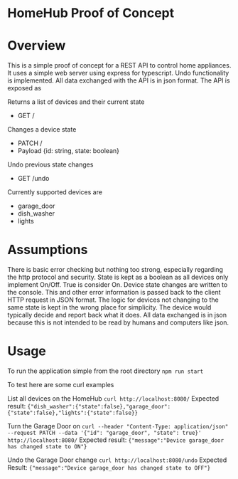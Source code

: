 # HomeHub Proof of Concept

Overview
========

This is a simple proof of concept for a REST API to control home appliances. It uses a simple
web server using express for typescript. Undo functionality is implemented. All data exchanged with the API is in json format. The API is exposed as

Returns a list of devices and their current state
* GET / 

Changes a device state
* PATCH / 
* Payload {id: string, state: boolean}

Undo previous state changes
* GET /undo

Currently supported devices are 
* garage_door
* dish_washer
* lights


Assumptions
===========

There is basic error checking but nothing too strong, especially regarding the http protocol and
security. State is kept as a boolean as all devices only implement On/Off. True is consider On. 
Device state changes are written to the console. This and other error information is passed back 
to the client HTTP request in JSON format. The logic for devices not changing to the same state is
kept in the wrong place for simplicity. The device would typically decide and report back what it does.
All data exchanged is in json because this is not intended to be read by humans and computers like json.

Usage
=====

To run the application simple from the root directory
`npm run start`

To test here are some curl examples

List all devices on the HomeHub
`curl http://localhost:8080/`
Expected result:
`{"dish_washer":{"state":false},"garage_door":{"state":false},"lights":{"state":false}}`

Turn the Garage Door on
`curl --header "Content-Type: application/json" --request PATCH --data '{"id": "garage_door", "state": true}' http://localhost:8080/`
Expected result:
`{"message":"Device garage_door has changed state to ON"}`

Undo the Garage Door change
`curl http://localhost:8080/undo`
Expected Result:
`{"message":"Device garage_door has changed state to OFF"}`
